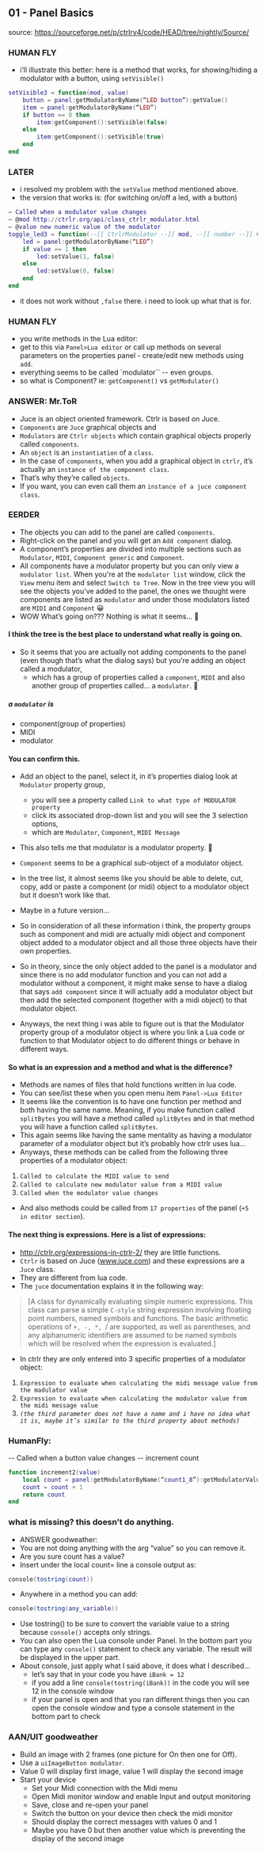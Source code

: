## 01 - Panel Basics

source: https://sourceforge.net/p/ctrlrv4/code/HEAD/tree/nightly/Source/

### HUMAN FLY
- i’ll illustrate this better: here is a method that works, for showing/hiding a modulator with a button, using `setVisible()`
```lua
setVisible3 = function(mod, value)
    button = panel:getModulatorByName(“LED button”):getValue()
    item = panel:getModulatorByName(“LED”)
    if button == 0 then
        item:getComponent():setVisible(false)
    else
        item:getComponent():setVisible(true)
    end
end
```

### LATER
- i resolved my problem with the `setValue` method mentioned above.
- the version that works is: (for switching on/off a led, with a button)
```lua
— Called when a modulator value changes
— @mod http://ctrlr.org/api/class_ctrlr_modulator.html
— @value new numeric value of the modulator
toggle_led3 = function(--[[ CtrlrModulator --]] mod, --[[ number --]] value, --[[ number --]] source)
    led = panel:getModulatorByName(“LED”)
    if value == 1 then
        led:setValue(1, false)
    else
        led:setValue(0, false)
    end
end
```
- it does not work without `,false` there. i need to look up what that is for. 

### HUMAN FLY
- you write methods in the Lua editor:
- get to this via `Panel>Lua editor` or call up methods on several parameters on the properties panel - create/edit new methods using `add`.
- everything seems to be called `modulator`` -- even groups.
- so what is Component? ie: `getComponent()` vs `getModulator()`

### ANSWER: Mr.ToR
- Juce is an object oriented framework. Ctrlr is based on Juce. 
- `Components` are `Juce` graphical objects and 
- `Modulators` are `Ctrlr objects` which contain graphical objects properly called `components`. 
- An `object` is an `instantiation` of a `class`. 
- In the case of `components`, when you add a graphical object in `ctrlr`, it’s actually an `instance of the component class`. 
- That’s why they’re called `objects`.
- If you want, you can even call them an `instance of a juce component class`.
 
### EERDER
- The objects you can add to the panel are called `components`.
- Right-click on the panel and you will get an `Add component` dialog.
- A component’s properties are divided into multiple sections such as `Modulator`, `MIDI`, `Component generic` and `Component`.
- All components have a modulator property but you can only view a `modulator list`. When you're at the `modulator list` window, click the `View` menu item and select `Switch to Tree`. Now in the tree view you will see the objects you've added to the panel, the ones we thought were components are listed as `modulator` and under those modulators listed are `MIDI` and `Component` 😀
- WOW What’s going on??? Nothing is what it seems… 🙂

#### I think the tree is the best place to understand what really is going on.
- So it seems that you are actually not adding components to the panel (even though that’s what the dialog says) but you’re adding an object called a modulator, 
  - which has a group of properties called a `component`, `MIDI` and also another group of properties called… a `modulator`. 🙂
##### a `modulator` is
  - component(group of properties)
  - MIDI
  - modulator

#### You can confirm this. 
- Add an object to the panel, select it, in it’s properties dialog look at `Modulator` property group, 
  - you will see a property called `Link to what type of MODULATOR property` 
  - click its associated drop-down list and you will see the 3 selection options, 
  - which are `Modulator`, `Component`, `MIDI Message` 
- This also tells me that modulator is a modulator property. 🙂 
- `Component` seems to be a graphical sub-object of a modulator object. 
- In the tree list, it almost seems like you should be able to delete, cut, copy, add or paste a component (or midi) object to a modulator object but it doesn’t work like that. 
- Maybe in a future version…

- So in consideration of all these information i think, the property groups such as component and midi are actually midi object and component object added to a modulator object and all those three objects have their own properties.
- So in theory, since the only object added to the panel is a modulator and since there is no add modulator function and you can not add a modulator without a component, it might make sense to have a dialog that says `add component` since it will actually add a modulator object but then add the selected component (together with a midi object) to that modulator object.
- Anyways, the next thing i was able to figure out is that the Modulator property group of a modulator object is where you link a Lua code or function to that Modulator object to do different things or behave in different ways.

#### So what is an expression and a method and what is the difference?
- Methods are names of files that hold functions written in lua code. 
- You can see/list these when you open menu item `Panel->Lua Editor`
- It seems like the convention is to have one function per method and both having the same name. Meaning, if you make function called `splitBytes` you will have a method called `splitBytes` and in that method you will have a function called `splitBytes`. 
- This again seems like having the same mentality as having a modulator parameter of a modulator object but it’s probably how ctrlr uses lua…  
- Anyways, these methods can be called from the following three properties of a modulator object:
1. `Called to calculate the MIDI value to send`
2. `Called to calculate new modulator value from a MIDI value`
3. `Called when the modulator value changes`
- And also methods could be called from `17 properties` of the panel (`+5 in editor section`).

#### The next thing is expressions. Here is a list of expressions:
- http://ctrlr.org/expressions-in-ctrlr-2/ they are little functions. 
- `Ctrlr` is based on Juce (www.juce.com) and these expressions are a `Juce` class.
- They are different from lua code. 
- The `juce` documentation explains it in the following way:
> [A class for dynamically evaluating simple numeric expressions.
> This class can parse a simple `C-style` string expression involving floating point numbers, named symbols and functions. 
> The basic arithmetic operations of `+, -, *, `/ are supported, as well as parentheses, and any alphanumeric identifiers are assumed to be named symbols which will be resolved when the expression is evaluated.]

- In ctrlr they are only entered into 3 specific properties of a modulator object:
1. `Expression to evaluate when calculating the midi message value from the madulator value`
2. `Expression to evaluate when calculating the modulator value from the midi message value`
3. _`(the third parameter does not have a name and i have no idea what it is, maybe it’s similar to the third property about methods)`_


### HumanFly:
-- Called when a button value changes
-- increment count
```lua
function increment2(value)
    local count = panel:getModulatorByName(“count1_8”):getModulatorValue()
    count = count + 1
    return count
end
```

### what is missing? this doesn’t do anything.
- ANSWER goodweather: 
- You are not doing anything with the arg “value” so you can remove it.
- Are you sure count has a value?
- Insert under the local count= line a console output as:
```lua
console(tostring(count))
```

- Anywhere in a method you can add:
```lua
console(tostring(any_variable))
```
- Use tostring() to be sure to convert the variable value to a string because `console()` accepts only strings.
- You can also open the Lua console under Panel. In the bottom part you can type any `console()` statement to check any variable. The result will be displayed in the upper part.
- About console, just apply what I said above, it does what I described…
  - let’s say that in your code you have `iBank = 12`
  - if you add a line `console(tostring(iBank))` in the code you will see 12 in the console window
  - if your panel is open and that you ran different things then you can open the console window and type a console statement in the bottom part to check 

### AAN/UIT goodweather
- Build an image with 2 frames (one picture for On then one for Off).
- Use a `uiImageButton modulator`.
- Value 0 will display first image, value 1 will display the second image
- Start your device
  - Set your Midi connection with the Midi menu
  - Open Midi monitor window and enable Input and output monitoring
  - Save, close and re-open your panel
  - Switch the button on your device then check the midi monitor
  - Should display the correct messages with values 0 and 1
  - Maybe you have 0 but then another value which is preventing the display of the second image

